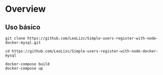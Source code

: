 # Overview

## Uso básico

    git clone https://github.com/LeoLizc/Simple-users-register-with-node-docker-mysql.git

    cd https://github.com/LeoLizc/Simple-users-register-with-node-docker-mysql

    docker-compose build
    docker-compose up
